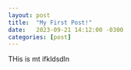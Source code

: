 ```yaml
---
layout: post
title:  "My First Post!"
date:   2023-09-21 14:12:00 -0300
categories: [post]
---
```


THis is mt ifkldsdln